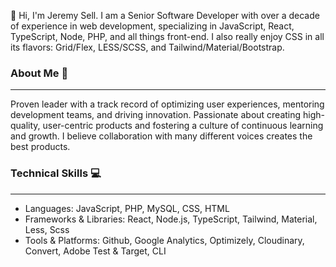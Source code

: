 👋 Hi, I'm Jeremy Sell. I am a Senior Software Developer with over a decade of experience in web development, specializing in JavaScript, React, TypeScript, Node, PHP, and all things front-end. I also really enjoy CSS in all its flavors: Grid/Flex, LESS/SCSS, and Tailwind/Material/Bootstrap.

### About Me 🧗
---
Proven leader with a track record of optimizing user experiences, mentoring development teams, and driving innovation. Passionate about creating high-quality, user-centric products and fostering a culture of continuous learning and growth. I believe collaboration with many different voices creates the best products. 

### Technical Skills 💻
---
- Languages: JavaScript, PHP, MySQL, CSS, HTML
- Frameworks & Libraries: React, Node.js, TypeScript, Tailwind, Material, Less, Scss
- Tools & Platforms: Github, Google Analytics, Optimizely, Cloudinary, Convert, Adobe Test & Target, CLI



<!--
**thestereoscopics/thestereoscopics** is a ✨ _special_ ✨ repository because its `README.md` (this file) appears on your GitHub profile.

Here are some ideas to get you started:

- 🔭 I’m currently working on ...
- 🌱 I’m currently learning ...
- 👯 I’m looking to collaborate on ...
- 🤔 I’m looking for help with ...
- 💬 Ask me about ...
- 📫 How to reach me: ...
- 😄 Pronouns: ...
- ⚡ Fun fact: ...
-->
